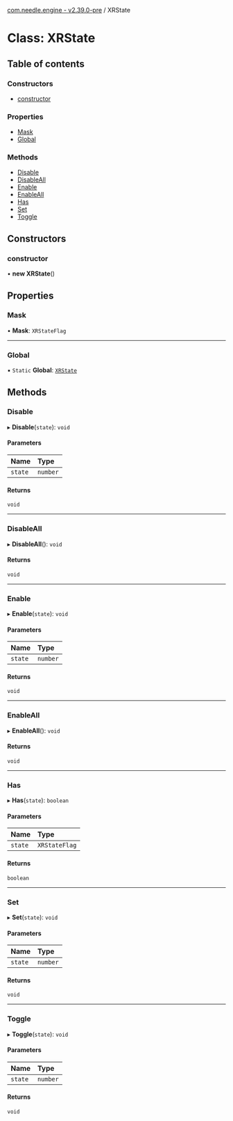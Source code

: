 [com.needle.engine - v2.39.0-pre](../README.md) / XRState

# Class: XRState

## Table of contents

### Constructors

- [constructor](XRState.md#constructor)

### Properties

- [Mask](XRState.md#mask)
- [Global](XRState.md#global)

### Methods

- [Disable](XRState.md#disable)
- [DisableAll](XRState.md#disableall)
- [Enable](XRState.md#enable)
- [EnableAll](XRState.md#enableall)
- [Has](XRState.md#has)
- [Set](XRState.md#set)
- [Toggle](XRState.md#toggle)

## Constructors

### constructor

• **new XRState**()

## Properties

### Mask

• **Mask**: `XRStateFlag`

___

### Global

▪ `Static` **Global**: [`XRState`](XRState.md)

## Methods

### Disable

▸ **Disable**(`state`): `void`

#### Parameters

| Name | Type |
| :------ | :------ |
| `state` | `number` |

#### Returns

`void`

___

### DisableAll

▸ **DisableAll**(): `void`

#### Returns

`void`

___

### Enable

▸ **Enable**(`state`): `void`

#### Parameters

| Name | Type |
| :------ | :------ |
| `state` | `number` |

#### Returns

`void`

___

### EnableAll

▸ **EnableAll**(): `void`

#### Returns

`void`

___

### Has

▸ **Has**(`state`): `boolean`

#### Parameters

| Name | Type |
| :------ | :------ |
| `state` | `XRStateFlag` |

#### Returns

`boolean`

___

### Set

▸ **Set**(`state`): `void`

#### Parameters

| Name | Type |
| :------ | :------ |
| `state` | `number` |

#### Returns

`void`

___

### Toggle

▸ **Toggle**(`state`): `void`

#### Parameters

| Name | Type |
| :------ | :------ |
| `state` | `number` |

#### Returns

`void`
